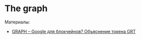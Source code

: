 # The graph


Материалы:

* [GRAPH – Google для блокчейнов? Объяснение токена GRT](https://www.youtube.com/watch?v=qssEyOJFMsU)

